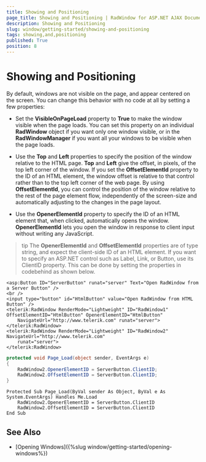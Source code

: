 ```yaml
---
title: Showing and Positioning
page_title: Showing and Positioning | RadWindow for ASP.NET AJAX Documentation
description: Showing and Positioning
slug: window/getting-started/showing-and-positioning
tags: showing,and,positioning
published: True
position: 8
---
```


# Showing and Positioning

By default, windows are not visible on the page, and appear centered on the screen. You can change this behavior with no code at all by setting a few properties:

* Set the **VisibleOnPageLoad** property to **True** to make the window visible when the page loads. You can set this property on an individual **RadWindow** object if you want only one window visible, or in the **RadWindowManager** if you want all your windows to be visible when the page loads.

* Use the **Top** and **Left** properties to specify the position of the window relative to the HTML page. **Top** and **Left** give the offset, in pixels, of the top left corner of the window. If you set the **OffsetElementId** property to the ID of an HTML element, the window offset is relative to that control rather than to the top left corner of the web page. By using **OffsetElementId**, you can control the position of the window relative to the rest of the page element flow, independently of the screen-size and automatically adjusting to the changes in the page layout.

* Use the **OpenerElementId** property to specify the ID of an HTML element that, when clicked, automatically opens the window. **OpenerElementId** lets you open the window in response to client input without writing any JavaScript.

>tip The **OpenerElementId** and **OffsetElementId** properties are of type string, and expect the client-side ID of an HTML element. If you want to specify an ASP.NET control such as Label, Link, or Button, use its ClientID property. This can be done by setting the properties in codebehind as shown below.

````ASP.NET
<asp:Button ID="ServerButton" runat="server" Text="Open RadWindow from a Server Button" />
<br />
<input type="button" id="HtmlButton" value="Open RadWindow from HTML Button" />
<telerik:RadWindow RenderMode="Lightweight" ID="RadWindow1" OffsetElementID="HtmlButton" OpenerElementID="HtmlButton"
	NavigateUrl="http://www.telerik.com" runat="server">
</telerik:RadWindow>
<telerik:RadWindow RenderMode="Lightweight" ID="RadWindow2" NavigateUrl="http://www.telerik.com"
	runat="server">
</telerik:RadWindow>
````

````C#
protected void Page_Load(object sender, EventArgs e)
{
	RadWindow2.OpenerElementID = ServerButton.ClientID;
	RadWindow2.OffsetElementID = ServerButton.ClientID;
}
````
````VB
Protected Sub Page_Load(ByVal sender As Object, ByVal e As System.EventArgs) Handles Me.Load
	RadWindow2.OpenerElementID = ServerButton.ClientID
	RadWindow2.OffsetElementID = ServerButton.ClientID
End Sub
````


## See Also

 * [Opening Windows]({%slug window/getting-started/opening-windows%})
